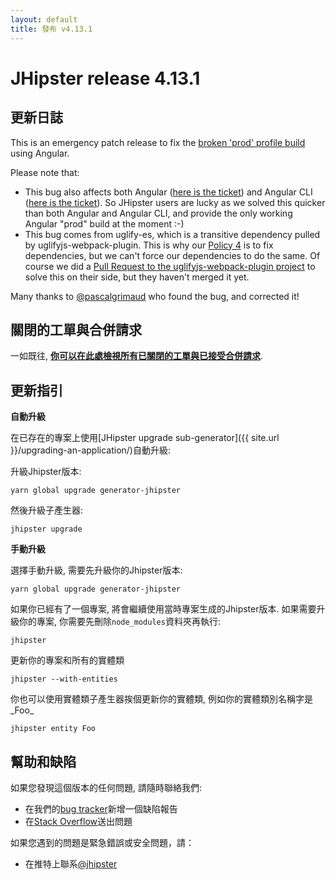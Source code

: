 ```yaml
---
layout: default
title: 發布 v4.13.1
---
```


JHipster release 4.13.1
==================

更新日誌
----------

This is an emergency patch release to fix the [broken 'prod' profile build](https://github.com/jhipster/generator-jhipster/issues/6910) using Angular.

Please note that:

- This bug also affects both Angular ([here is the ticket](https://github.com/angular/angular/issues/21173)) and Angular CLI ([here is the ticket](https://github.com/angular/angular-cli/issues/8997)). So JHipster users are lucky as we solved this quicker than both Angular and Angular CLI, and provide the only working Angular "prod" build at the moment :-)
- This bug comes from uglify-es, which is a transitive dependency pulled by uglifyjs-webpack-plugin. This is why our [Policy 4](https://www.jhipster.tech/policies/) is to fix dependencies, but we can't force our dependencies to do the same. Of course we did a [Pull Request to the uglifyjs-webpack-plugin project](https://github.com/webpack-contrib/uglifyjs-webpack-plugin/pull/199) to solve this on their side, but they haven't merged it yet.

Many thanks to [@pascalgrimaud](https://twitter.com/pascalgrimaud) who found the bug, and corrected it!

關閉的工單與合併請求
------------
一如既往, __[你可以在此處檢視所有已關閉的工單與已接受合併請求](https://github.com/jhipster/generator-jhipster/issues?q=milestone%3A4.13.1+is%3Aclosed)__.

更新指引
------------

**自動升級**

在已存在的專案上使用[JHipster upgrade sub-generator]({{ site.url }}/upgrading-an-application/)自動升級:

升級Jhipster版本:

```
yarn global upgrade generator-jhipster
```

然後升級子產生器:

```
jhipster upgrade
```

**手動升級**

選擇手動升級, 需要先升級你的Jhipster版本:

```
yarn global upgrade generator-jhipster
```

如果你已經有了一個專案, 將會繼續使用當時專案生成的Jhipster版本.
如果需要升級你的專案, 你需要先刪除`node_modules`資料夾再執行:

```
jhipster
```

更新你的專案和所有的實體類

```
jhipster --with-entities
```

你也可以使用實體類子產生器挨個更新你的實體類, 例如你的實體類別名稱字是_Foo_

```
jhipster entity Foo
```

幫助和缺陷
--------------

如果您發現這個版本的任何問題, 請隨時聯絡我們:

- 在我們的[bug tracker](https://github.com/jhipster/generator-jhipster/issues?state=open)新增一個缺陷報告
- 在[Stack Overflow](http://stackoverflow.com/tags/jhipster/info)送出問題

如果您遇到的問題是緊急錯誤或安全問題，請：

- 在推特上聯系[@jhipster](https://twitter.com/jhipster)
